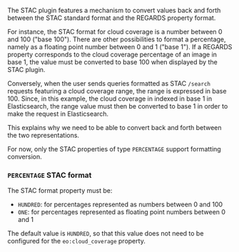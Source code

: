 The STAC plugin features a mechanism to convert values back and forth between
the STAC standard format and the REGARDS property format.

For instance, the STAC format for cloud coverage is a number between 0 and 100 ("base 100").
There are other possibilities to format a percentage, namely as a floating point 
number between 0 and 1 ("base 1"). If a REGARDS property corresponds to the cloud coverage
percentage of an image in base 1, the value must be converted to base 100 when displayed
by the STAC plugin. 

Conversely, when the user sends queries formatted as STAC `/search` requests featuring a 
cloud coverage range, the range is expressed in base 100. Since, in this example, the cloud coverage 
in indexed in base 1 in Elasticsearch, the range value must then be converted to base 1 in 
order to make the request in Elasticsearch.

This explains why we need to be able to convert back and forth between the two representations.

For now, only the STAC properties of type `PERCENTAGE` support formatting conversion.

### `PERCENTAGE` STAC format

The STAC format property must be:
- `HUNDRED`: for percentages represented as numbers between 0 and 100
- `ONE`: for percentages represented as floating point numbers between 0 and 1

The default value is `HUNDRED`, so that this value does not need to be configured for the 
`eo:cloud_coverage` property.

